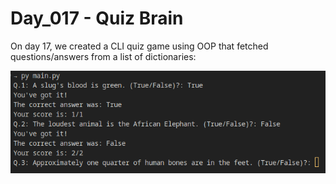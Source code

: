 # Day_017 - Quiz Brain

On day 17, we created a CLI quiz game using OOP that fetched questions/answers from a list of dictionaries:

![Preview](./assets/preview.png)
